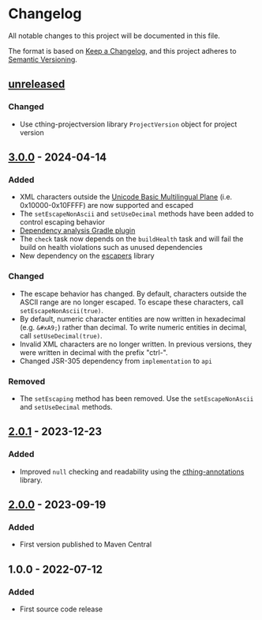 # Changelog

All notable changes to this project will be documented in this file.

The format is based on [Keep a Changelog](https://keepachangelog.com/en/1.0.0/),
and this project adheres to [Semantic Versioning](https://semver.org/spec/v2.0.0.html).

## [unreleased]

### Changed

- Use cthing-projectversion library `ProjectVersion` object for project version

## [3.0.0] - 2024-04-14

### Added

- XML characters outside the [Unicode Basic Multilingual Plane](https://en.wikipedia.org/wiki/Plane_(Unicode))
  (i.e. 0x10000-0x10FFFF) are now supported and escaped
- The `setEscapeNonAscii` and `setUseDecimal` methods have been added to control escaping behavior
- [Dependency analysis Gradle plugin](https://github.com/autonomousapps/dependency-analysis-gradle-plugin)
- The `check` task now depends on the `buildHealth` task and will fail the build on health violations such as
  unused dependencies
- New dependency on the [escapers](https://central.sonatype.com/artifact/org.cthing/escapers) library

### Changed

- The escape behavior has changed. By default, characters outside the ASCII range are no longer escaped. To
  escape these characters, call `setEscapeNonAscii(true)`.
- By default, numeric character entities are now written in hexadecimal (e.g. `&#xA9;`) rather than decimal.
  To write numeric entities in decimal, call `setUseDecimal(true)`.
- Invalid XML characters are no longer written. In previous versions, they were written in decimal with the prefix
  "ctrl-".
- Changed JSR-305 dependency from `implementation` to `api`

### Removed

- The `setEscaping` method has been removed. Use the `setEscapeNonAscii` and `setUseDecimal` methods.

## [2.0.1] - 2023-12-23

### Added

- Improved `null` checking and readability using the [cthing-annotations](https://github.com/cthing/cthing-annotations) library.

## [2.0.0] - 2023-09-19

### Added

- First version published to Maven Central

## 1.0.0 - 2022-07-12

### Added

- First source code release

[unreleased]: https://github.com/cthing/xmlwriter/compare/3.0.0...HEAD
[3.0.0]: https://github.com/cthing/xmlwriter/releases/tag/3.0.0
[2.0.1]: https://github.com/cthing/xmlwriter/releases/tag/2.0.1
[2.0.0]: https://github.com/cthing/xmlwriter/releases/tag/2.0.0
